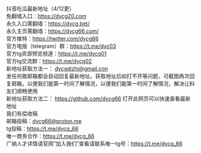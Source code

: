 <br>抖音吃瓜最新地址（4/12更）
<br>免翻墙入口：https://dycg20.com
<br>永久入口需翻墙：https://dycg.bet/
<br>永久主页需翻墙：https://dycg66.com/
<br>官方推特：https://twitter.com/dycg66
<br>官方电报（telegram）群：https://t.me/dyc03
<br>官方tg资源预览频道：https://t.me/dycg01
<br>官方tg交流群：https://t.me/dycg02
<br>新地址获取方法一： dycgdizhi@gmail.con
<br>发任何致邮箱都会自动回复最新地址。获取地址后如打不开等问题，可截图再次回复邮箱，以便我们能第一时间了解情况，以便我们能第一时间了解情况，解决让料友们顺畅使用
<br>新地址获取方法二： https://github.com/dycg66  打开此网页可以快速查看最新地址
<br>我们有偿收稿
<br>邮箱投稿：dycg66@proton.me
<br>tg投稿：https://t.me/dycg_66
<br>唯一商务合作：https://t.me/dycg_66
<br>广纳人才详情请官网“加入我们”查看请联系唯一tg号：https://t.me/dycg_66
